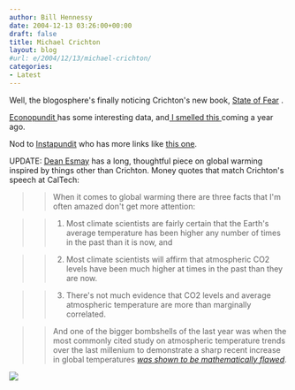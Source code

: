 ```yaml
---
author: Bill Hennessy
date: 2004-12-13 03:26:00+00:00
draft: false
title: Michael Crichton
layout: blog
#url: e/2004/12/13/michael-crichton/
categories:
- Latest
---
```


Well, the blogosphere's finally noticing Crichton's new book, [State of Fear](https://www.amazon.com/exec/obidos/redirect?tag=hennesssview-20&path=tg%2Fdetail%2F-%2F0066214130%2Fqid%3D1102908263%2Fsr%3D8-1%2Fref%3Dpd_csp_1%3Fv%3Dglance%26s%3Dbooks%26n%3D507846) .




[Econopundit ](https://www.econopundit.com/archive/2004_12_01_econopundit_archive.html#110285639301022181)has some interesting data, and[ I smelled this ](https://blog.billhennessy.com/blogs/hennessys_view/archive/2003/12/16/823.aspx)coming a year ago.




Nod to [Instapundit](https://www.instapundit.com) who has more links like [this one](https://www.nationalreview.com/thecorner/04_12_12_corner-archive.asp#047920).




UPDATE: [Dean Esmay](https://www.deanesmay.com/posts/1102929591.shtml) has a long, thoughtful piece on global warming inspired by things other than Crichton. Money quotes that match Crichton's speech at CalTech:




> 

> 
> > 

>> 
>> When it comes to global warming there are three facts that I'm often amazed don't get more attention:
>> 
>> 

>> 
>> 1) Most climate scientists are fairly certain that the Earth's average temperature has been higher any number of times in the past than it is now, and
>> 
>> 

>> 
>> 2) Most climate scientists will affirm that atmospheric CO2 levels have been much higher at times in the past than they are now.
>> 
>> 

>> 
>> 3) There's not much evidence that CO2 levels and average atmospheric temperature are more than marginally correlated.
>> 
>> 

>> 
>> And one of the bigger bombshells of the last year was when the most commonly cited study on atmospheric temperature trends over the last millenium to demonstrate a sharp recent increase in global temperatures [_was shown to be mathematically flawed_](https://www.technologyreview.com/articles/04/10/wo_muller101504.asp).
>> 
>> 
> 
> 

![](https://blog.billhennessy.com/aggbug.aspx?PostID=868)

